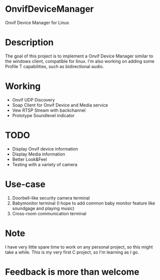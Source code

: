 # OnvifDeviceManager
Onvif Device Manager for Linux

# Description
The goal of this project is to implement a Onvif Device Manager similar to the windows client, compatible for linux. I'm also working on adding some Profile T capabilities, such as bidirectional audio.

# Working
- Onvif UDP Discovery
- Soap Client for Onvif Device and Media service
- Vew RTSP Stream with backchannel
- Prototype Soundlevel indicator

# TODO
- Display Onvif device information
- Display Media information
- Better Look&Feel
- Testing with a variety of camera

# Use-case
1. Doorbell-like security camera terminal
2. Babymonitor terminal (I hope to add common baby monitor feature like soundgage and playing music)
3. Cross-room communication terminal

# Note
I have very little spare time to work on any personal project, so this might take a while.
This is my very first C project, so I'm learning as I go. 
 
 
 
 
 
 

# 
# Feedback is more than welcome
